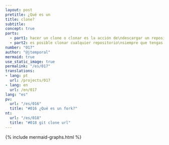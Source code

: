 ```yaml
---
layout: post
pretitle: ¿Qué es un
title: clone?
subtitle:
concept: true
parts:
  - part1: hacer un clone o clonar es la acción de\ndescargar un repositorio a tu computadora
  - part2: es posible clonar cualquier repositorio\nsiempre que tengas acceso a él
number: "017"
author: "@jtemporal"
mermaid: true
use_static_image: true
permalink: "/es/017"
translations:
- lang: pt
  url: /projects/017
- lang: en
  url: /en/017
lang: "es"
pv:
  url: "/es/016"
  title: "#016 ¿Qué es un fork?"
nt:
  url: "/es/018"
  title: "#018 git clone url"
---
```


{% include mermaid-graphs.html %}
